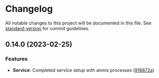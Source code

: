 # Changelog

All notable changes to this project will be documented in this file. See [standard-version](https://github.com/conventional-changelog/standard-version) for commit guidelines.

## 0.14.0 (2023-02-25)


### Features

* **Service:** Completed service setup with anmis processes ([918872a](https://github.com/amnis-dev/amnis-mock/commit/918872a3275790055de7a7498aea17caf86cd43e))
